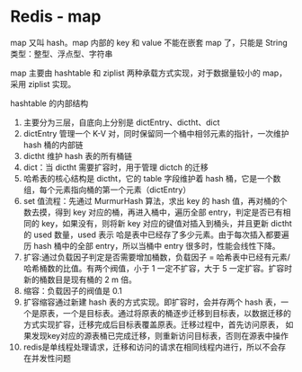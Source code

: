 # Redis - map

map 又叫 hash。map 内部的 key 和 value 不能在嵌套 map 了，只能是 String 类型：整型、浮点型、字符串

map 主要由 hashtable 和 ziplist 两种承载方式实现，对于数据量较小的 map，采用 ziplist 实现。

hashtable 的内部结构

1.  主要分为三层，自底向上分别是 dictEntry、dictht、dict
2. dictEntry 管理一个 K-V 对，同时保留同一个桶中相邻元素的指针，一次维护 hash 桶的内部链
3. dictht 维护 hash 表的所有桶链
4. dict：当 dictht 需要扩容时，用于管理 dictch 的迁移
5. 哈希表的核心结构是 dictht，它的 table 字段维护着 hash 桶，它是一个数组，每个元素指向桶的第一个元素（dictEntry）
6. set 值流程：先通过 MurmurHash 算法，求出 key 的 hash 值，再对桶的个数去摸，得到 key 对应的桶，再进入桶中，遍历全部 entry，判定是否已有相同的 key，如果没有，则将新 key 对应的键值对插入到桶头，并且更新 dictht 的 used 数量，used 表示 哈是表中已经存了多少元素。由于每次插入都要遍历 hash 桶中的全部 entry，所以当桶中 entry 很多时，性能会线性下降。
7. 扩容:通过负载因子判定是否需要增加桶数，负载因子 = 哈希表中已经有元素/哈希桶数的比值。有两个阀值，小于 1 一定不扩容，大于 5 一定扩容。扩容时新的桶数目是现有桶的 2 m 倍。
8. 缩容：负载因子的阀值是 0.1
9. 扩容缩容通过新建 hash 表的方式实现。即扩容时，会并存两个 hash 表，一个是原表，一个是目标表。通过将原表的桶逐步迁移到目标表，以数据迁移的方式实现扩容，迁移完成后目标表覆盖原表。迁移过程中，首先访问原表， 如果发现key对应的源表桶已完成迁移，则重新访问目标表，否则在源表中操作
10. redis是单线程处理请求，迁移和访问的请求在相同线程内进行，所以不会存在并发性问题

